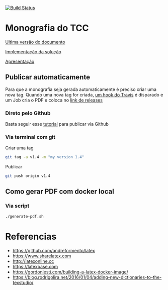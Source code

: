 [![Build Status](https://travis-ci.org/andreformento/tcc-engenharia.svg?branch=master)](https://travis-ci.org/andreformento/tcc-engenharia)

# Monografia do TCC

[Ultima versão do documento](https://github.com/andreformento/tcc-engenharia/releases/latest)

[Implementação da solução](https://github.com/andreformento/term-paper)

[Apresentação](https://docs.google.com/presentation/d/1Iv3kWc8ihcR-xxuHKr8Jp4kjHzACgocw20Ej2mS1GqY/edit#slide=id.g2b92f6d734_0_1778)


## Publicar automaticamente

Para que a monografia seja gerada automaticamente é preciso criar uma nova tag. Quando uma nova tag for criada, [um hook do Travis](https://travis-ci.org/andreformento/tcc-engenharia) é disparado e um Job cria o PDF e coloca no [link de releases](https://github.com/andreformento/tcc-engenharia/releases/latest)

### Direto pelo Github

Basta seguir esse [tutorial](https://help.github.com/articles/creating-releases) para publicar via Github

### Via terminal com git
Criar uma tag
```bash
git tag -a v1.4 -m "my version 1.4"
```

Publicar
```bash
git push origin v1.4
```

## Como gerar PDF com docker local

### Via script
```bash
./generate-pdf.sh
```

# Referencias
* https://github.com/andreformento/latex
* https://www.sharelatex.com
* http://latexonline.cc
* https://latexbase.com
* https://gordonlesti.com/building-a-latex-docker-image/
* https://blog.rodrigolira.net/2016/01/04/adding-new-dictionaries-to-the-texstudio/
